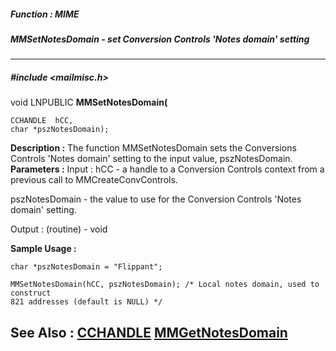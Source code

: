 ##### Function : MIME
##### MMSetNotesDomain - set Conversion Controls 'Notes domain' setting
---
##### #include <mailmisc.h>
void LNPUBLIC **MMSetNotesDomain(**

	CCHANDLE  hCC,
	char *pszNotesDomain);
**Description :**
The function  MMSetNotesDomain sets the Conversions Controls 'Notes domain' 
setting to the input value, pszNotesDomain.
**Parameters :**
Input :
hCC  -  a handle to a Conversion Controls context from a previous call to MMCreateConvControls.

pszNotesDomain  -  the value to use for the Conversion Controls 'Notes domain' setting.

Output :
(routine)  -  void


**Sample Usage :**
```
char *pszNotesDomain = "Flippant";

MMSetNotesDomain(hCC, pszNotesDomain); /* Local notes domain, used to construct 
821 addresses (default is NULL) */

```
**See Also :**
[CCHANDLE](D:/md_files/CCHANDLE.md)
[MMGetNotesDomain](D:/md_files/MMGetNotesDomain.md)
---

